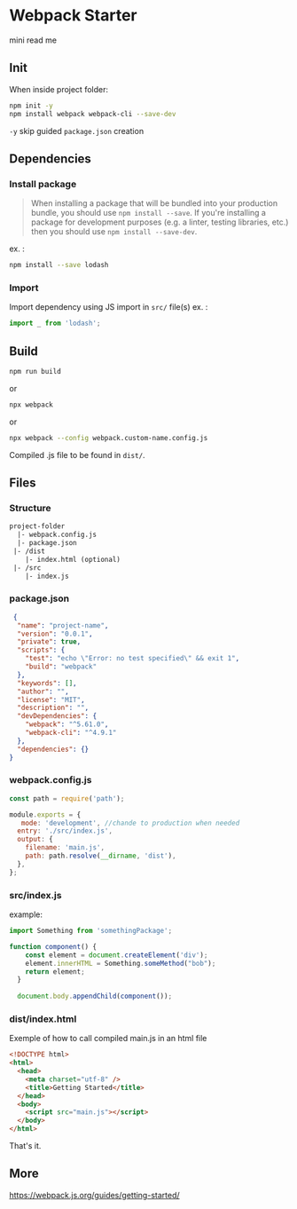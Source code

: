 # Webpack Starter

mini read me

## Init

When inside project folder:

```bash
npm init -y
npm install webpack webpack-cli --save-dev
```

`-y` skip guided `package.json` creation

## Dependencies

### Install package

> When installing a package that will be bundled into your production bundle, you should use `npm install --save`. If you're installing a package for development purposes (e.g. a linter, testing libraries, etc.) then you should use `npm install --save-dev`.  

ex. :

```bash
npm install --save lodash
```

### Import

Import dependency using JS import in `src/` file(s)
ex. :

```javascript
import _ from 'lodash';
```

## Build

```bash
npm run build
```

or

```bash
npx webpack
```

or

```bash
npx webpack --config webpack.custom-name.config.js
```

Compiled .js file to be found in `dist/`.

## Files

### Structure

```txt
project-folder  
  |- webpack.config.js  
  |- package.json  
 |- /dist  
    |- index.html (optional)
 |- /src  
    |- index.js
```

### package.json

```json
 {
  "name": "project-name",
  "version": "0.0.1",
  "private": true,
  "scripts": {
    "test": "echo \"Error: no test specified\" && exit 1",
    "build": "webpack"
  },
  "keywords": [],
  "author": "",
  "license": "MIT",
  "description": "",
  "devDependencies": {
    "webpack": "^5.61.0",
    "webpack-cli": "^4.9.1"
  },
  "dependencies": {}
}
```

### webpack.config.js

```javascript
const path = require('path');

module.exports = {
   mode: 'development', //chande to production when needed
  entry: './src/index.js',
  output: {
    filename: 'main.js',
    path: path.resolve(__dirname, 'dist'),
  },
};
```

### src/index.js

example:

```javascript
import Something from 'somethingPackage';

function component() {
    const element = document.createElement('div');
    element.innerHTML = Something.someMethod("bob");  
    return element;
  }
  
  document.body.appendChild(component());
```

### dist/index.html

Exemple of how to call compiled main.js in an html file

```html
<!DOCTYPE html>
<html>
  <head>
    <meta charset="utf-8" />
    <title>Getting Started</title>
  </head>
  <body>
    <script src="main.js"></script>
  </body>
</html>
```

That's it.

## More

<https://webpack.js.org/guides/getting-started/>
